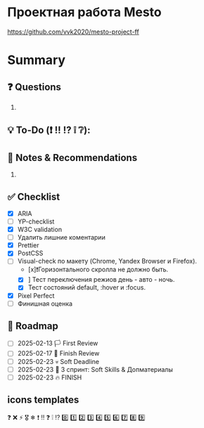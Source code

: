 # Проектная работа Mesto
https://github.com/vvk2020/mesto-project-ff

# Summary

## ❓ Questions
1. 

## 💡 To-Do (❗ ‼️ ⁉️ ❕ ❔):


## 📌 Notes & Recommendations
1. 

## ✅ Checklist
- [x] ARIA
- [ ] YP-checklist
- [x] W3C validation
- [ ] Удалить лишние коментарии
- [x] Prettier
- [x] PostCSS
- [ ] Visual-check по макету (Chrome, Yandex Browser и Firefox).
  - [x]❗Горизонтального скролла не должно быть.
  - [x] ] Тест переключения режиов день - авто - ночь.
  - [x] Тест состояний default, :hover и :focus.
- [x] Pixel Perfect
- [ ] Финишная оценка

## 📅 Roadmap
- [ ] 2025-02-13 🏳️ First Review
- [ ] 2025-02-17 🏁 Finish Review
- [ ] 2025-02-23 💀 Soft Deadline
- [ ] 2025-02-23 📖 3 спринт: Soft Skills & Допматериалы
- [ ] 2025-02-23 🔥 FINISH

## icons templates
❓ ❌ ⚡ 🎖️ ❄ ❗ ‼️ ❓ ❕ ⁉️ 0️⃣ 1️⃣ 2️⃣ 3️⃣ 4️⃣ 5️⃣ 6️⃣ 7️⃣ 8️⃣ 9️⃣ 
